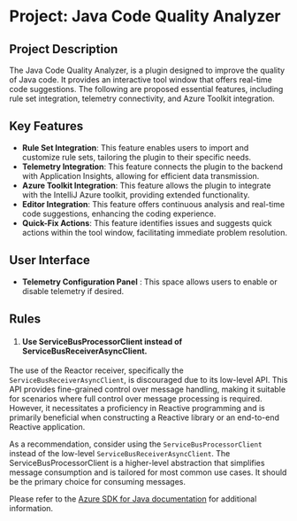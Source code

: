 # Project: Java Code Quality Analyzer

## Project Description
The Java Code Quality Analyzer, is a plugin designed to improve the quality of Java code. It provides an interactive tool window that offers real-time code suggestions. The following are proposed essential features, including rule set integration, telemetry connectivity, and Azure Toolkit integration.

## Key Features

- **Rule Set Integration**: This feature enables users to import and customize rule sets, tailoring the plugin to their specific needs.
- **Telemetry Integration**: This feature connects the plugin to the backend with Application Insights, allowing for efficient data transmission.
- **Azure Toolkit Integration**: This feature allows the plugin to integrate with the IntelliJ Azure toolkit, providing extended functionality.
- **Editor Integration**: This feature offers continuous analysis and real-time code suggestions, enhancing the coding experience.
- **Quick-Fix Actions**: This feature identifies issues and suggests quick actions within the tool window, facilitating immediate problem resolution.

## User Interface
- **Telemetry Configuration Panel** : This space allows users to enable or disable telemetry if desired.


## Rules
1. #### Use ServiceBusProcessorClient instead of ServiceBusReceiverAsyncClient.
The use of the Reactor receiver, specifically the `ServiceBusReceiverAsyncClient`, is discouraged due to its low-level API. 
This API provides fine-grained control over message handling, making it suitable for scenarios where full control over message processing is required. 
However, it necessitates a proficiency in Reactive programming and is primarily beneficial when constructing a Reactive library or an end-to-end Reactive application.

As a recommendation, consider using the `ServiceBusProcessorClient` instead of the low-level `ServiceBusReceiverAsyncClient`. 
The ServiceBusProcessorClient is a higher-level abstraction that simplifies message consumption and is tailored for most common use cases. 
It should be the primary choice for consuming messages.

Please refer to the [Azure SDK for Java documentation](https://github.com/Azure/azure-sdk-for-java/blob/main/sdk/servicebus/azure-messaging-servicebus/README.md#when-to-use-servicebusprocessorclient) for additional information.